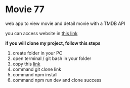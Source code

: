 # Movie 77

web app to view movie and detail movie with a TMDB API

you can access website in [this link](https://mymovies-app-react-delta.vercel.app/)

**if you will clone my project, follow this steps**
1. create folder in your PC
2. open terminal / git bash in your folder
3. copy this [link](https://github.com/FE10-Muchamad-Mitro-Ubaidillah/mymovies-app-react.git)
4. command git clone link
5. command npm install
6. command npm run dev and clone success